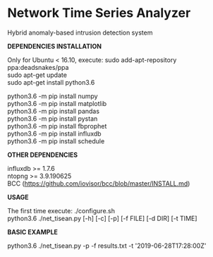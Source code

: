 # Network Time Series Analyzer
Hybrid anomaly-based intrusion detection system  

**DEPENDENCIES INSTALLATION**  

Only for Ubuntu < 16.10, execute: sudo add-apt-repository ppa:deadsnakes/ppa  
sudo apt-get update  
sudo apt-get install python3.6  

python3.6 -m pip install numpy  
python3.6 -m pip install matplotlib  
python3.6 -m pip install pandas  
python3.6 -m pip install pystan    
python3.6 -m pip install fbprophet  
python3.6 -m pip install influxdb  
python3.6 -m pip install schedule  

**OTHER DEPENDENCIES**  

influxdb >= 1.7.6  
ntopng >= 3.9.190625  
BCC (https://github.com/iovisor/bcc/blob/master/INSTALL.md)  

**USAGE**  

The first time execute: ./configure.sh  
python3.6 ./net_tisean.py [-h] [-c] [-p] [-f FILE] [-d DIR] [-t TIME]  

**BASIC EXAMPLE** 

python3.6 ./net_tisean.py -p -f results.txt -t '2019-06-28T17:28:00Z'

